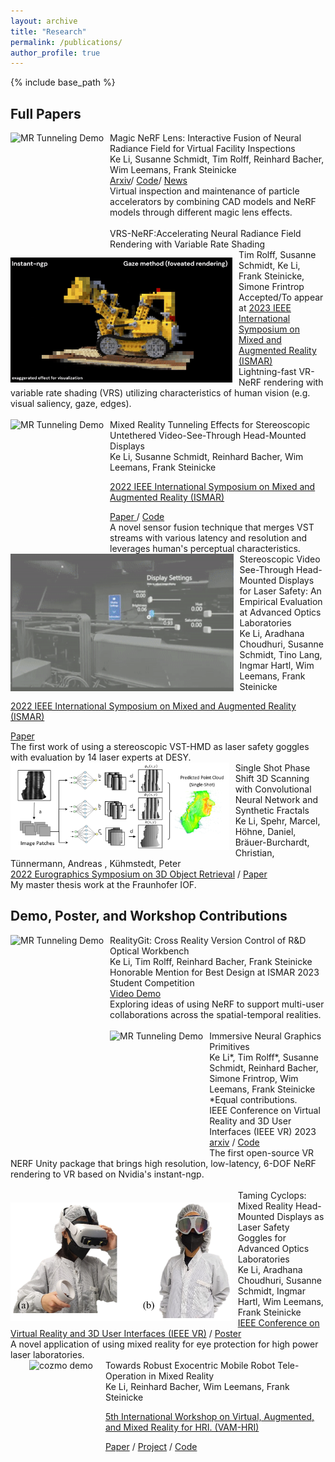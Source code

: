 ```yaml
---
layout: archive
title: "Research"
permalink: /publications/
author_profile: true
---
```


{% include base_path %}


## Full Papers


<link rel="stylesheet" href="../assets/css/publication_main.css">

<div class="publication">
  <img src="../images/magicNeRFLens.gif"
      alt="MR Tunneling Demo" 
      style="float: left; margin-right: 10px; height:200px;"/>
  
  <div class="title">Magic NeRF Lens: Interactive Fusion of Neural Radiance Field for Virtual Facility Inspections</div> 

  <div class="authors">
    <span class="author jw"><a>Ke Li</a></span>,
    <span class="author">Susanne Schmidt</span>,
    <span class="author">Tim Rolff</span>,
    <span class="author">Reinhard Bacher</span>,
    <span class="author">Wim Leemans</span>,
    <span class="author">Frank Steinicke</span>
  </div>

  <div>
    <span class="tag"><a href="https://arxiv.org/abs/2307.09860">Arxiv</a></span>/
    <span class="tag"><a href="https://github.com/uhhhci/immersive-ngp">Code</a></span>/
    <span class="tag"><a href="https://neuralradiancefields.io/magic-nerf-lens-marries-cad-files-and-nerfs-in-vr/">News </a></span>
  </div>

  <div>
      Virtual inspection and maintenance of particle accelerators by combining CAD models and NeRF models through different magic lens effects. 
  </div>

  <br>

</div>





<div class="publication">
  <img src="../images/VRSNeRF.gif"
      alt="MR Tunneling Demo" 
      style="float: left; margin-right: 10px; height:200px;"/>
  
  <div class="title">VRS-NeRF:Accelerating Neural Radiance Field Rendering with Variable Rate Shading</div> 

  <div class="authors">
    <span class="author">Tim Rolff</span>,
    <span class="author">Susanne Schmidt</span>,
    <span class="author jw"><a>Ke Li</a></span>,
    <span class="author">Frank Steinicke</span>,   
    <span class="author">Simone Frintrop</span>

  </div>
  <div>
    <span class="tag">Accepted/To appear at <a href="https://ismar23.org/">2023 IEEE International Symposium on Mixed and Augmented Reality (ISMAR)</a></span> 
  </div>

  <div>
      Lightning-fast VR-NeRF rendering with variable rate shading (VRS) utilizing characteristics of human vision (e.g. visual saliency,  gaze, edges).
  </div>

  <br>

</div>






<div class="publication">
  <img src="../images/MRTunneling_Demo.gif"
      alt="MR Tunneling Demo" 
      style="float: left; margin-right: 10px; height:200px;"/>

  <div class="title">Mixed Reality Tunneling Effects for Stereoscopic Untethered Video-See-Through Head-Mounted Displays </div> 

  <div class="authors">
    <span class="author jw"><a>Ke Li</a></span>,
    <span class="author">Susanne Schmidt</span>,
    <span class="author">Reinhard Bacher</span>,
    <span class="author">Wim Leemans</span>,
    <span class="author">Frank Steinicke</span>
  </div>
  
  <span class="venue"><a href="https://ismar2022.org/program-paper-presentations/">2022 IEEE International Symposium on Mixed and Augmented Reality (ISMAR)</a></span>
  <div>
    <span class="tag"><a href="https://ieeexplore.ieee.org/abstract/document/9995181/">Paper </a> </span> /
    <span class="tag"><a href="https://github.com/keli95566/MRTunnelingPico">Code</a></span>
  </div>

  <div>
      A novel sensor fusion technique that merges VST streams with various latency and resolution and leverages human's perceptual characteristics.
  </div>
</div>







<div class="publication">
  <img src="../images/laser-lab.gif"
      alt="MR Tunneling Demo" 
      style="float: left; margin-right: 10px; height:220px;"/>

  <div class="title">Stereoscopic Video See-Through Head-Mounted Displays for Laser Safety: An Empirical Evaluation at Advanced Optics Laboratories </div> 

  <div class="authors">
    <span class="author jw"><a>Ke Li</a></span>,
    <span class="author">Aradhana Choudhuri</span>,
    <span class="author">Susanne Schmidt</span>,
    <span class="author">Tino Lang</span>,
    <span class="author">Ingmar Hartl</span>,
    <span class="author">Wim Leemans</span>,
    <span class="author">Frank Steinicke</span>
  </div>

  <span class="venue"><a href="https://ismar2022.org/program-paper-presentations/">2022 IEEE International Symposium on Mixed and Augmented Reality (ISMAR)</a></span>
  <div>
    <span class="tag"><a href="https://ieeexplore.ieee.org/document/9995082">Paper</a></span>
  </div>

  <div>
      The first work of using a stereoscopic VST-HMD as laser safety goggles with evaluation by 14 laser experts at DESY. 
  </div>
</div>




  <div class="publication" stlye="padding-top:20px;">
  <div class="offset-1">
  <img src="../images/single-shot.png"
      alt="MR Tunneling Demo" 
      style="float: left; margin-right: 10px; height:140px;"/>

  <div class="title">Single Shot Phase Shift 3D Scanning with Convolutional Neural Network and Synthetic Fractals</div> 

  <div class="authors">
    <span class="author jw"><a>Ke Li</a></span>,
    <span class="author">Spehr, Marcel</span>,
    <span class="author">Höhne, Daniel</span>,
    <span class="author">Bräuer-Burchardt, Christian</span>,
    <span class="author">Tünnermann, Andreas </span>,
    <span class="author">Kühmstedt, Peter</span>
  </div>
    <span class="venue"><a href="https://diglib.eg.org/handle/10.2312/3dor20221179"> 2022 Eurographics Symposium on 3D Object Retrieval</a> / 
    <span class="tag"><a href="https://diglib.eg.org/handle/10.2312/3dor20221179">Paper</a></span>
    </span>
    <div>
        My master thesis work at the Fraunhofer IOF. 
    </div>

  </div>
  </div>





## Demo, Poster, and Workshop Contributions

<div class="publication">
  <img src="../images/realityGit.gif"
      alt="MR Tunneling Demo" 
      style="float: left; margin-right: 10px; height:225px;"/>
  
  <div class="title">RealityGit: Cross Reality Version Control of R&D Optical Workbench</div> 

  <div class="authors">
    <span class="author jw"><a>Ke Li</a></span>,
    <span class="author">Tim Rolff</span>,
    <span class="author">Reinhard Bacher</span>,
    <span class="author">Frank Steinicke</span>
  </div>

  <div></div>

  <div>
    <span class="award">Honorable Mention for Best Design at ISMAR 2023 Student Competition</span>
  </div>
  
  <div>
      <span class="tag"><a href="https://youtu.be/pMTXwRPchSY">Video Demo</a></span> 
  </div>

  <div>
      Exploring ideas of using NeRF to support multi-user collaborations across the spatial-temporal realities. 
  </div>

  <br>

</div>






<div class="publication">
  <img src="../images/stereo-nerf-demo.gif"
      alt="MR Tunneling Demo" 
      style="float: left; margin-right: 10px; height:200px;"/>
  
  <div class="title">Immersive Neural Graphics Primitives </div> 

  <div class="authors">
    <span class="author jw"><a>Ke Li*</a></span>,
    <span class="author">Tim Rolff*</span>,
    <span class="author">Susanne Schmidt</span>,
    <span class="author">Reinhard Bacher</span>,
    <span class="author">Simone Frintrop</span>,
    <span class="author">Wim Leemans</span>,
    <span class="author">Frank Steinicke</span>
  </div>
  <div>
      *Equal contributions.
  </div>
  <div>
       <span class="venue">IEEE Conference on Virtual Reality and 3D User Interfaces (IEEE VR) 2023</span>
  </div>

  <div>
    <span class="tag"><a href="https://arxiv.org/pdf/2211.13494.pdf">arxiv</a></span> /
    <span class="tag"><a href="https://github.com/uhhhci/immersive-ngp">Code</a></span>
  </div>

  <div>
      The first open-source VR NERF Unity package that brings high resolution, low-latency, 6-DOF NeRF rendering to VR based on Nvidia's instant-ngp.
  </div>

  <br>

</div>





  <div class="publication" >
  <img src="../images/taming-cyclops.png"
      alt="MR Tunneling Demo" 
      style="float: left; margin-right: 10px; height:190px; margin-top:20px"/>

  <div class="title">Taming Cyclops: Mixed Reality Head-Mounted Displays as Laser Safety Goggles for Advanced Optics Laboratories </div> 

  <div class="authors">
    <span class="author jw"><a>Ke Li</a></span>,
    <span class="author">Aradhana Choudhuri</span>,
    <span class="author">Susanne Schmidt</span>,
    <span class="author">Ingmar Hartl</span>,
    <span class="author">Wim Leemans</span>,
    <span class="author">Frank Steinicke</span>
  </div>
    <span class="venue"><a href="https://ieeexplore.ieee.org/document/9757385/">IEEE Conference on Virtual Reality and 3D User Interfaces (IEEE VR)</a> / 
    <span class="tag"><a href="https://ieeexplore.ieee.org/document/9757385/">Poster</a></span>
    </span>
    <div>
        A novel application of using mixed reality for eye protection for high power laser laboratories.
    </div>
  </div>





<div class="publication" stlye="padding-top:30px;">
<div class="offset-2">
  <img src="../images/cozmo_robot_demo.gif"
      alt="cozmo demo " 
      style="float: left; margin-left:30px; margin-right: 20px; height:220px;"/>

  <div class="title">Towards Robust Exocentric Mobile Robot Tele-Operation in Mixed Reality</div> 

  <div class="authors">
    <span class="author jw"><a>Ke Li</a></span>,
    <span class="author">Reinhard Bacher</span>,
    <span class="author">Wim Leemans</span>,
    <span class="author">Frank Steinicke</span>
  </div>
  
  <span class="venue"><a href="https://vam-hri.github.io/">5th International Workshop on Virtual, Augmented, and Mixed Reality for HRI. (VAM-HRI) </a></span>
  <div>
    <span class="tag"><a href="https://openreview.net/pdf?id=HYIes841hJc">Paper</a></span> /
    <span class="tag"><a href="https://www.inf.uni-hamburg.de/en/inst/ab/hci/projects/mrrobotics.html">Project</a></span> /
    <span class="tag"><a href="https://github.com/keli95566/VAMCozmo">Code</a></span> 
  </div>
</div>
</div>

